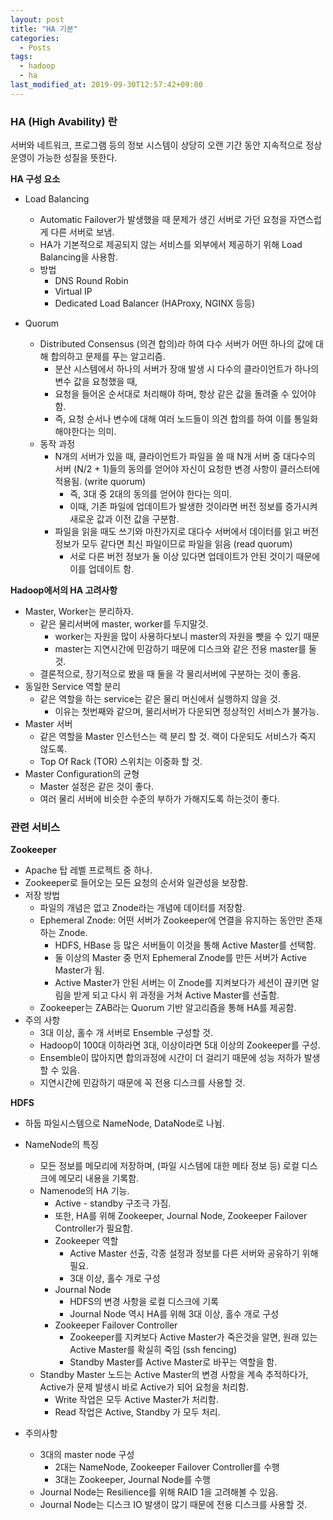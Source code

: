 ```yaml
---
layout: post
title: "HA 기본"
categories:
  - Posts
tags:
  - hadoop
  - ha
last_modified_at: 2019-09-30T12:57:42+09:00
---
```






### HA (High Avability) 란

서버와 네트워크, 프로그램 등의 정보 시스템이 상당히 오랜 기간 동안 지속적으로 정상 운영이 가능한 성질을 뜻한다.



**HA 구성 요소**

- Load Balancing
  - Automatic Failover가 발생했을 때 문제가 생긴 서버로 가던 요청을 자연스럽게 다른 서버로 보냄.
  - HA가 기본적으로 제공되지 않는 서비스를 외부에서 제공하기 위해 Load Balancing을 사용함.
  - 방법
    - DNS Round Robin
    - Virtual IP
    - Dedicated Load Balancer (HAProxy, NGINX 등등)

- Quorum
  - Distributed Consensus (의견 합의)라 하여 다수 서버가 어떤 하나의 값에 대해 합의하고 문제를 푸는 알고리즘.
    - 분산 시스템에서 하나의 서버가 장애 발생 시 다수의 클라이언트가 하나의 변수 값을 요청했을 때,
    - 요청을 들어온 순서대로 처리해야 하며, 항상 같은 값을 돌려줄 수 있어야 함.
    - 즉, 요청 순서나 변수에 대해 여러 노드들이 의견 합의를 하여 이를 통일화 해야한다는 의미.
  - 동작 과정
    - N개의 서버가 있을 때, 클라이언트가 파일을 쓸 때 N개 서버 중 대다수의 서버 (N/2 + 1)들의 동의를 얻어야 자신이 요청한 변경 사항이 클러스터에 적용됨. (write quorum)
      - 즉, 3대 중 2대의 동의를 얻어야 한다는 의미.
      - 이때, 기존 파일에 업데이트가 발생한 것이라면 버전 정보를 증가시켜 새로운 값과 이전 값을 구분함.
    - 파일을 읽을 때도 쓰기와 마찬가지로 대다수 서버에서 데이터를 읽고 버전 정보가 모두 같다면 최신 파일이므로 파일을 읽음 (read quorum)
      - 서로 다른 버전 정보가 둘 이상 있다면 업데이트가 안된 것이기 때문에 이를 업데이트 함.



**Hadoop에서의 HA 고려사항**

- Master, Worker는 분리하자.
  - 같은 물리서버에 master, worker를 두지말것.
    - worker는 자원을 많이 사용하다보니 master의 자원을 뺏을 수 있기 때문
    - master는 지연시간에 민감하기 때문에 디스크와 같은 전용 master를 둘 것.
  - 결론적으로, 장기적으로 봤을 때 둘을 각 물리서버에 구분하는 것이 좋음.
- 동일한 Service 역할 분리
  - 같은 역할을 하는 service는 같은 물리 머신에서 실행하지 않을 것.
    - 이유는 첫번째와 같으며, 물리서버가 다운되면 정상적인 서비스가 불가능.
- Master 서버
  - 같은 역할을 Master 인스턴스는 랙 분리 할 것. 랙이 다운되도 서비스가 죽지 않도록.
  - Top Of Rack (TOR) 스위치는 이중화 할 것.
- Master Configuration의 균형
  - Master 설정은 같은 것이 좋다.
  - 여러 물리 서버에 비슷한 수준의 부하가 가해지도록 하는것이 좋다.





### 관련 서비스

**Zookeeper**

- Apache 탑 레벨 프로젝트 중 하나.
- Zookeeper로 들어오는 모든 요청의 순서와 일관성을 보장함.
- 저장 방법
  - 파일의 개념은 없고 Znode라는 개념에 데이터를 저장함.
  - Ephemeral Znode: 어떤 서버가 Zookeeper에 연결을 유지하는 동안만 존재하는 Znode.
    - HDFS, HBase 등 많은 서버들이 이것을 통해 Active Master를 선택함.
    - 둘 이상의 Master 중 먼저 Ephemeral Znode를 만든 서버가 Active Master가 됨.
    - Active Master가 안된 서버는 이 Znode를 지켜보다가 세션이 끊키면 알림을 받게 되고 다시 위 과정을 거쳐 Active Master를 선출함.
  - Zookeeper는 ZAB라는 Quorum 기반 알고리즘을 통해 HA를 제공함.
- 주의 사항
  - 3대 이상, 홀수 개 서버로 Ensemble 구성할 것.
  - Hadoop이 100대 이하라면 3대, 이상이라면 5대 이상의 Zookeeper를 구성.
  - Ensemble이 많아지면 합의과정에 시간이 더 걸리기 때문에 성능 저하가 발생할 수 있음.
  - 지연시간에 민감하기 때문에 꼭 전용 디스크를 사용할 것.



**HDFS**

- 하둡 파일시스템으로 NameNode, DataNode로 나뉨.
- NameNode의 특징
  - 모든 정보를 메모리에 저장하며, (파일 시스템에 대한 메타 정보 등) 로컬 디스크에 메모리 내용을 기록함.
  - Namenode의 HA 기능.
    - Active - standby 구조극 가짐.
    - 또한, HA를 위해 Zookeeper, Journal Node, Zookeeper Failover Controller가 필요함.
    - Zookeeper 역할
      - Active Master 선출, 각종 설정과 정보를 다른 서버와 공유하기 위해 필요.
      - 3대 이상, 홀수 개로 구성
    - Journal Node
      - HDFS의 변경 사항을 로컬 디스크에 기록
      - Journal Node 역시 HA를 위해 3대 이상, 홀수 개로 구성
    - Zookeeper Failover Controller
      - Zookeeper를 지켜보다 Active Master가 죽은것을 알면, 원래 있는 Active Master를 확실히 죽임 (ssh fencing)
      - Standby Master를 Active Master로 바꾸는 역할을 함.
  - Standby Master 노드는 Active Master의 변경 사항을 계속 추적하다가, Active가 문제 발생시 바로 Active가 되어 요청을 처리함.
    - Write 작업은 모두 Active Master가 처리함.
    - Read 작업은 Active, Standby 가 모두 처리.

- 주의사항
  - 3대의 master node 구성
    - 2대는 NameNode, Zookeeper Failover Controller를 수행
    - 3대는 Zookeeper, Journal Node를 수행
  - Journal Node는 Resilience를 위해 RAID 1을 고려해볼 수 있음.
  - Journal Node는 디스크 IO 발생이 많기 때문에 전용 디스크를 사용할 것.






















